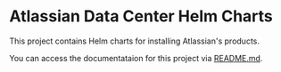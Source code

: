 # Atlassian Data Center Helm Charts

This project contains Helm charts for installing Atlassian's products.

You can access the documentataion for this project via [README.md](https://github.com/atlassian-labs/data-center-helm-charts/blob/master/README.md).
